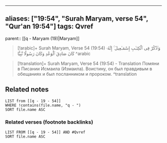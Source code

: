 
---
aliases: ["19:54", "Surah Maryam, verse 54", "Qur'an 19:54"]
tags: Qvref
---

parent:: [[q - Maryam (19)|Maryam]]

> [!arabic]+ Surah Maryam, Verse 54 (19:54)
> <span class="quran-arabic">وَٱذْكُرْ فِى ٱلْكِتَـٰبِ إِسْمَـٰعِيلَ ۚ إِنَّهُۥ كَانَ صَادِقَ ٱلْوَعْدِ وَكَانَ رَسُولًا نَّبِيًّا</span>
^arabic

> [!translation]+ Surah Maryam, Verse 54 (19:54) - Translation
> Помяни в Писании Исмаила (Измаила). Воистину, он был правдивым в обещаниях и был посланником и пророком.
^translation



## Related notes
```dataview
LIST from [[q - 19 - 54]]
WHERE !contains(file.name, "q - ")
SORT file.name ASC
```

### Related verses (footnote backlinks)
```dataview
LIST FROM [[q - 19 - 54]] AND #Qvref
SORT file.name ASC
```

